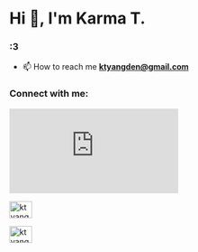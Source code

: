 <h1>Hi 👋, I'm Karma T.</h1>
<h3>:3</h3>

- 📫 How to reach me **ktyangden@gmail.com**

<h3 align="left">Connect with me:</h3>
<p align="left">
  
<iframe src="https://tryhackme.com/api/v2/badges/public-profile?userPublicId=4161933" style='border:none;'></iframe><br>
                                                                                                                      
<a href="https://linkedin.com/in/ktyangden" target="blank"><img align="center" src="https://raw.githubusercontent.com/rahuldkjain/github-profile-readme-generator/master/src/images/icons/Social/linked-in-alt.svg" alt="ktyangden" height="30" width="40" /></a>

<a href="https://instagram.com/ktyangden" target="blank"><img align="center" src="https://raw.githubusercontent.com/rahuldkjain/github-profile-readme-generator/master/src/images/icons/Social/instagram.svg" alt="ktyangden" height="30" width="40" /></a>
</p>

